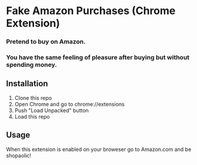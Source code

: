 # Fake Amazon Purchases (Chrome Extension)
### Pretend to buy on Amazon. 
### You have the same feeling of pleasure after buying but without spending money.

## Installation

1. Clone this repo
2. Open Chrome and go to chrome://extensions
3. Push "Load Unpacked" button
4. Load this repo

## Usage

When this extension is enabled on your broweser go to Amazon.com and be shopaolic!